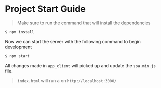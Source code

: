 # Project Start Guide

> Make sure to run the command that will install the dependencies

```sh
$ npm install
```

Now we can start the server with the following command to begin development

```sh
$ npm start
```

All changes made in `app_client` will picked up and update the `spa.min.js` file.

> `index.html` will run a on `http://localhost:3000/`
